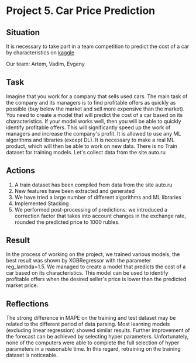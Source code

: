 # Project 5. Car Price Prediction


## Situation
It is necessary to take part in a team competition to predict the cost of a car by characteristics on [kaggle](https://www.kaggle.com/c/sf-dst-car-price-prediction)

Our team: Artem, Vadim, Evgeny


## Task
Imagine that you work for a company that sells used cars. The main task of the company and its managers is to find profitable offers as quickly as possible (buy below the market and sell more expensive than the market).
You need to create a model that will predict the cost of a car based on its characteristics. 
If your model works well, then you will be able to quickly identify profitable offers. This will significantly speed up the work of managers and increase the company's profit.
It is allowed to use any ML algorithms and libraries (except DL).
It is necessary to make a real ML product, which will then be able to work on new data.
There is no Train dataset for training models. Let's collect data from the site auto.ru


## Actions
1. A train dataset has been compiled from data from the site auto.ru
2. New features have been extracted and generated
3. We have tried a large number of different algorithms and ML libraries
4. Implemented Stacking
5. We performed post-processing of predictions: we introduced a correction factor that takes into account changes in the exchange rate, rounded the predicted price to 1000 rubles.


## Result
In the process of working on the project, we trained various models, the best result was shown by XGBRegressor with the parameter reg_lambda=1.5.
We managed to create a model that predicts the cost of a car based on its characteristics. This model can be used to identify profitable offers when the desired seller's price is lower than the predicted market price.


## Reflections
The strong difference in MAPE on the training and test dataset may be related to the different period of data parsing. Most learning models (excluding linear regression) showed similar results. Further improvement of the forecast can be achieved by selecting hyper parameters. Unfortunately, none of the computers were able to complete the full selection of hyper parameters in a reasonable time. In this regard, retraining on the training dataset is noticeable.
